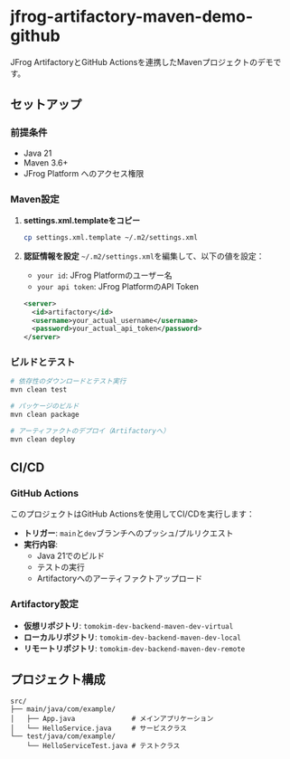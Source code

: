 # jfrog-artifactory-maven-demo-github

JFrog ArtifactoryとGitHub Actionsを連携したMavenプロジェクトのデモです。

## セットアップ

### 前提条件

- Java 21
- Maven 3.6+
- JFrog Platform へのアクセス権限

### Maven設定

1. **settings.xml.templateをコピー**
   ```bash
   cp settings.xml.template ~/.m2/settings.xml
   ```

2. **認証情報を設定**
   `~/.m2/settings.xml`を編集して、以下の値を設定：
   - `your id`: JFrog Platformのユーザー名
   - `your api token`: JFrog PlatformのAPI Token

   ```xml
   <server>
     <id>artifactory</id>
     <username>your_actual_username</username>
     <password>your_actual_api_token</password>
   </server>
   ```

### ビルドとテスト

```bash
# 依存性のダウンロードとテスト実行
mvn clean test

# パッケージのビルド
mvn clean package

# アーティファクトのデプロイ（Artifactoryへ）
mvn clean deploy
```

## CI/CD

### GitHub Actions

このプロジェクトはGitHub Actionsを使用してCI/CDを実行します：

- **トリガー**: `main`と`dev`ブランチへのプッシュ/プルリクエスト
- **実行内容**:
  - Java 21でのビルド
  - テストの実行
  - Artifactoryへのアーティファクトアップロード

### Artifactory設定

- **仮想リポジトリ**: `tomokim-dev-backend-maven-dev-virtual`
- **ローカルリポジトリ**: `tomokim-dev-backend-maven-dev-local`
- **リモートリポジトリ**: `tomokim-dev-backend-maven-dev-remote`

## プロジェクト構成

```
src/
├── main/java/com/example/
│   ├── App.java              # メインアプリケーション
│   └── HelloService.java     # サービスクラス
└── test/java/com/example/
    └── HelloServiceTest.java # テストクラス
```
